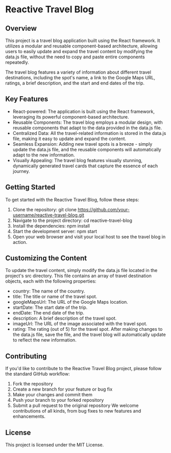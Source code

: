 # Reactive Travel Blog

## Overview
This project is a travel blog application built using the React framework. It utilizes a modular and reusable component-based architecture, allowing users to easily update and expand the travel content by modifying the data.js file, without the need to copy and paste entire components repeatedly.

The travel blog features a variety of information about different travel destinations, including the spot's name, a link to the Google Maps URL, ratings, a brief description, and the start and end dates of the trip.

## Key Features
- React-powered: The application is built using the React framework, leveraging its powerful component-based architecture.
- Reusable Components: The travel blog employs a modular design, with reusable components that adapt to the data provided in the data.js file.
- Centralized Data: All the travel-related information is stored in the data.js file, making it easy to update and expand the content.
- Seamless Expansion: Adding new travel spots is a breeze - simply update the data.js file, and the reusable components will automatically adapt to the new information.
- Visually Appealing: The travel blog features visually stunning, dynamically generated travel cards that capture the essence of each journey.

## Getting Started
To get started with the Reactive Travel Blog, follow these steps:
1. Clone the repository: git clone https://github.com/your-username/reactive-travel-blog.git
2. Navigate to the project directory: cd reactive-travel-blog
3. Install the dependencies: npm install
4. Start the development server: npm start
5. Open your web browser and visit your local host to see the travel blog in action.

## Customizing the Content
To update the travel content, simply modify the data.js file located in the project's src directory. This file contains an array of travel destination objects, each with the following properties:
- country: The name of the country.
- title: The title or name of the travel spot.
- googleMapsUrl: The URL of the Google Maps location.
- startDate: The start date of the trip.
- endDate: The end date of the trip.
- description: A brief description of the travel spot.
- imageUrl: The URL of the image associated with the travel spot.
- rating: The rating (out of 5) for the travel spot.
After making changes to the data.js file, save the file, and the travel blog will automatically update to reflect the new information.

## Contributing
If you'd like to contribute to the Reactive Travel Blog project, please follow the standard GitHub workflow:
1. Fork the repository
2. Create a new branch for your feature or bug fix
3. Make your changes and commit them
4. Push your branch to your forked repository
5. Submit a pull request to the original repository
We welcome contributions of all kinds, from bug fixes to new features and enhancements.

## License
This project is licensed under the MIT License.